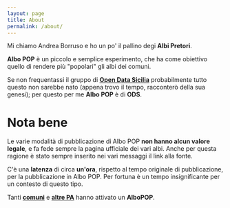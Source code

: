 ```yaml
---
layout: page
title: About
permalink: /about/
---
```


Mi chiamo Andrea Borruso e ho un po' il pallino degi **Albi Pretori**.

**Albo POP** è un piccolo e semplice esperimento, che ha come obiettivo quello di rendere più "popolari" gli albi dei comuni.

Se non frequentassi il gruppo di **[Open Data Sicilia](http://opendatasicilia.it/)** probabilmente tutto questo non sarebbe nato (appena trovo il tempo, racconterò della sua genesi); per questo per me **Albo POP** è di **ODS**.

# Nota bene

Le varie modalità di pubblicazione di Albo POP **non hanno alcun valore legale**, e fa fede sempre la pagina ufficiale dei vari albi. Anche per questa ragione è stato sempre inserito nei vari messaggi il link alla fonte.

C'è una **latenza** di circa **un'ora**, rispetto al tempo originale di pubblicazione, per la pubblicazione in Albo POP. Per fortuna è un tempo insignificante per un contesto di questo tipo.

Tanti [**comuni**](http://albopop.it/comune/) e [**altre PA**](http://albopop.it/altrepa/) hanno attivato un **AlboPOP**. 
